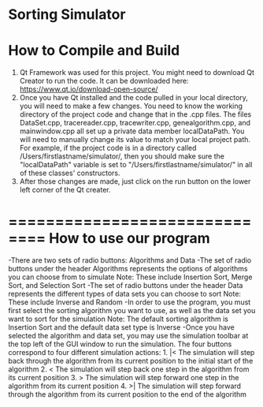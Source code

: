 Sorting Simulator
==========================
How to Compile and Build
==========================
 1. Qt Framework was used for this project. You might need to download Qt Creator to run the code. It can be downloaded here: https://www.qt.io/download-open-source/
 2. Once you have Qt installed and the code pulled in your local directory, you will need to make a few changes. You need to know the working directory of the project code and change that in the .cpp files. The files DataSet.cpp, tracereader.cpp, tracewriter.cpp, genealgorithm.cpp, and mainwindow.cpp all set up a private data member localDataPath. You will need to manually change its value to match your local project path. For example, if the project code is in a directory called /Users/firstlastname/simulator/, then you should make sure the "localDataPath" variable is set to "/Users/firstlastname/simulator/" in all of these classes' constructors.
 3. After those changes are made, just click on the run button on the lower left corner of the Qt creater.

==============================
How to use our program
==============================
-There are two sets of radio buttons: Algorithms and Data
-The set of radio buttons under the header Algorithms represents the options of algorithms you can choose from to simulate
      Note: These include Insertion Sort, Merge Sort, and Selection Sort
-The set of radio buttons under the header Data represents the different types of data sets you can choose to sort 
      Note: These include Inverse and Random
-In order to use the program, you must first select the sorting algorithm you want to use, as well as the data set you want to sort for the simulation
      Note: The default sorting algorithm is Insertion Sort and the default data set type is Inverse
-Once you have selected the algorithm and data set, you may use the simulation toolbar at the top left of the GUI window to run the simulation. The four buttons correspond to four different simulation actions:
      1. |<  The simulation will step back through the algorithm from its current position to the initial start of the   
             algorithm
      2.  <  The simulation will step back one step in the algorithm from its current position
      3.  >  The simulation will step forward one step in the algorithm from its current position
      4. >|  The simulation will step forward through the algorithm from its current position to the end of the algorithm
